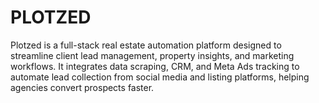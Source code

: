 # PLOTZED
Plotzed is a full-stack real estate automation platform designed to streamline client lead management, property insights, and marketing workflows. It integrates data scraping, CRM, and Meta Ads tracking to automate lead collection from social media and listing platforms, helping agencies convert prospects faster.
